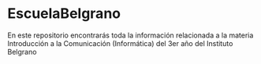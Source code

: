 # EscuelaBelgrano
En este repositorio encontrarás toda la información relacionada a la materia Introducción a la Comunicación (Informática) del 3er año del Instituto Belgrano
